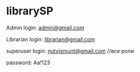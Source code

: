 # librarySP

Admin login: admin@gmail.com

Librarian login: librarian@gmail.com

superuser login: nutvismunt@gmail.com //все роли

password: Aa!123
